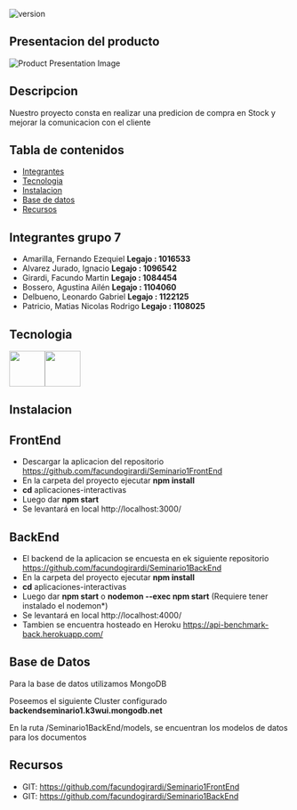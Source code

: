  ![version](https://img.shields.io/badge/version-1.0.0-blue.svg) 

## Presentacion del producto
![Product Presentation Image](https://i.ibb.co/5svhyYy/Sin-t-tulo.png)

## Descripcion

<p>Nuestro proyecto consta en realizar una predicion de compra en Stock y mejorar la comunicacion con el cliente </p>
 
## Tabla de contenidos

* [Integrantes](#Integrantes)
* [Tecnologia](#Tecnologia)
* [Instalacion](#Instalacion)
* [Base de datos](#Base-de-datos)
* [Recursos](#Recursos)

## Integrantes grupo 7

* Amarilla, Fernando Ezequiel         <b>Legajo : 1016533</b>
* Alvarez Jurado, Ignacio             <b>Legajo : 1096542</b>
* Girardi, Facundo Martin             <b>Legajo : 1084454</b>
* Bossero, Agustina Ailén             <b>Legajo : 1104060</b>
* Delbueno, Leonardo Gabriel          <b>Legajo : 1122125</b>
* Patricio, Matias Nicolas Rodrigo    <b>Legajo : 1108025</b>

## Tecnologia

<img src="https://i.ibb.co/GR1VxFh/material-ui.png" width="64" height="64" /><img src="https://i.ibb.co/bsJMq4X/aps-504x498-small-transparent-pad-600x600-f8f8f8-u1.jpg" width="64" height="64" />

## Instalacion

## FrontEnd

* Descargar la aplicacion del repositorio https://github.com/facundogirardi/Seminario1FrontEnd
* En la carpeta del proyecto ejecutar <b>npm install</b>
* <b>cd</b> aplicaciones-interactivas
* Luego dar <b>npm start</b>
* Se levantará en local http://localhost:3000/

## BackEnd

* El backend de la aplicacion se encuesta en ek siguiente repositorio https://github.com/facundogirardi/Seminario1BackEnd
* En la carpeta del proyecto ejecutar <b>npm install</b>
* <b>cd</b> aplicaciones-interactivas
* Luego dar <b>npm start</b> o <b>nodemon --exec npm start</b> (Requiere tener instalado el nodemon*)
* Se levantará en local http://localhost:4000/
* Tambien se encuentra hosteado en Heroku https://api-benchmark-back.herokuapp.com/

## Base de Datos

<p>Para la base de datos utilizamos MongoDB</p>
<p>Poseemos el siguiente Cluster configurado <b>backendseminario1.k3wui.mongodb.net</b></p>
<p>En la ruta /Seminario1BackEnd/models, se encuentran los modelos de datos para los documentos</p>

## Recursos

- GIT: <https://github.com/facundogirardi/Seminario1FrontEnd>
- GIT: <https://github.com/facundogirardi/Seminario1BackEnd>